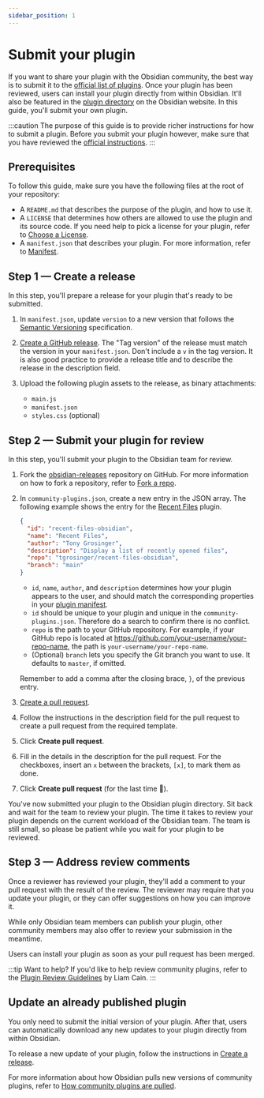 ```yaml
---
sidebar_position: 1
---
```


# Submit your plugin

If you want to share your plugin with the Obsidian community, the best way is to submit it to the [official list of plugins](https://github.com/obsidianmd/obsidian-releases/blob/master/community-plugins.json). Once your plugin has been reviewed, users can install your plugin directly from within Obsidian. It'll also be featured in the [plugin directory](https://obsidian.md/plugins) on the Obsidian website. In this guide, you'll submit your own plugin.

:::caution
The purpose of this guide is to provide richer instructions for how to submit a plugin. Before you submit your plugin however, make sure that you have reviewed the [official instructions](https://github.com/obsidianmd/obsidian-sample-plugin#adding-your-plugin-to-the-community-plugin-list).
:::

## Prerequisites

To follow this guide, make sure you have the following files at the root of your repository:

- A `README.md` that describes the purpose of the plugin, and how to use it.
- A `LICENSE` that determines how others are allowed to use the plugin and its source code. If you need help to pick a license for your plugin, refer to [Choose a License](https://choosealicense.com/).
- A `manifest.json` that describes your plugin. For more information, refer to [Manifest](manifest-reference.md).

## Step 1 — Create a release

In this step, you'll prepare a release for your plugin that's ready to be submitted.

1. In `manifest.json`, update `version` to a new version that follows the [Semantic Versioning](https://semver.org/) specification.

1. [Create a GitHub release](https://docs.github.com/en/repositories/releasing-projects-on-github/managing-releases-in-a-repository#creating-a-release). The  "Tag version" of the release must match the version in your `manifest.json`. Don't include a `v` in the tag version. It is also good practice to provide a release title and to describe the release in the description field. 

1. Upload the following plugin assets to the release, as binary attachments:

   - `main.js`
   - `manifest.json`
   - `styles.css` (optional)

## Step 2 — Submit your plugin for review

In this step, you'll submit your plugin to the Obsidian team for review.

1. Fork the [obsidian-releases](https://github.com/obsidianmd/obsidian-releases) repository on GitHub. For more information on how to fork a repository, refer to [Fork a repo](https://docs.github.com/en/get-started/quickstart/fork-a-repo).

1. In `community-plugins.json`, create a new entry in the JSON array. The following example shows the entry for the [Recent Files](https://github.com/tgrosinger/recent-files-obsidian) plugin.

   ```json
   {
     "id": "recent-files-obsidian",
     "name": "Recent Files",
     "author": "Tony Grosinger",
     "description": "Display a list of recently opened files",
     "repo": "tgrosinger/recent-files-obsidian",
     "branch": "main"
   }
   ```

   - `id`, `name`, `author`, and `description` determines how your plugin appears to the user, and should match the corresponding properties in your [plugin manifest](manifest-reference.md).
   - `id` should be unique to your plugin and unique in the `community-plugins.json`. Therefore do a search to confirm there is no conflict.
   - `repo` is the path to your GitHub repository. For example, if your GitHub repo is located at https://github.com/your-username/your-repo-name, the path is `your-username/your-repo-name`.
   - (Optional) `branch` lets you specify the Git branch you want to use. It defaults to `master`, if omitted.

   Remember to add a comma after the closing brace, `}`, of the previous entry.

1. [Create a pull request](https://docs.github.com/en/github/collaborating-with-pull-requests/proposing-changes-to-your-work-with-pull-requests/creating-a-pull-request).
1. Follow the instructions in the description field for the pull request to create a pull request from the required template.
1. Click **Create pull request**.
1. Fill in the details in the description for the pull request. For the checkboxes, insert an `x` between the brackets, `[x]`, to mark them as done.
1. Click **Create pull request** (for the last time 🤞).

You've now submitted your plugin to the Obsidian plugin directory. Sit back and wait for the team to review your plugin. The time it takes to review your plugin depends on the current workload of the Obsidian team. The team is still small, so please be patient while you wait for your plugin to be reviewed.

## Step 3 — Address review comments

Once a reviewer has reviewed your plugin, they'll add a comment to your pull request with the result of the review. The reviewer may require that you update your plugin, or they can offer suggestions on how you can improve it.

While only Obsidian team members can publish your plugin, other community members may also offer to review your submission in the meantime.

Users can install your plugin as soon as your pull request has been merged.

:::tip Want to help?
If you'd like to help review community plugins, refer to the [Plugin Review Guidelines](https://liamca.in/Obsidian/Plugin+Review+Guide/index) by Liam Cain.
:::

## Update an already published plugin

You only need to submit the initial version of your plugin. After that, users can automatically download any new updates to your plugin directly from within Obsidian.

To release a new update of your plugin, follow the instructions in [Create a release](#step-1--create-a-release).

For more information about how Obsidian pulls new versions of community plugins, refer to [How community plugins are pulled](https://github.com/obsidianmd/obsidian-releases#how-community-plugins-are-pulled).
